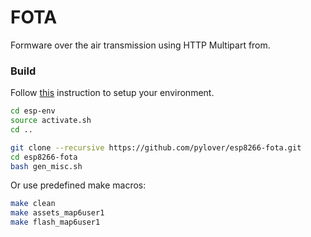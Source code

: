 # FOTA 
Formware over the air transmission using HTTP Multipart from. 


### Build

Follow [this](https://github.com/pylover/esp8266-env) instruction 
to setup your environment.


```bash
cd esp-env
source activate.sh
cd ..

git clone --recursive https://github.com/pylover/esp8266-fota.git
cd esp8266-fota 
bash gen_misc.sh
```

Or use predefined make macros:

```bash
make clean
make assets_map6user1
make flash_map6user1 

```
